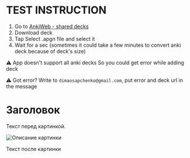 # TEST INSTRUCTION

1. Go to [AnkiWeb - shared decks](https://ankiweb.net/shared/decks)
2. Download deck
3. Tap Select .apgn file and select it 
4. Wait for a sec (sometimes it could take a few minutes to convert anki deck because of deck's size)

⚠️ App doesn't support all anki decks 
So you could get error while adding deck

⚠️ Got error? Write to 
``` dimaosapchenko@gmail.com ```, put error and deck url in the message

# Заголовок

Текст перед картинкой.

![Описание картинки](https://raw.githubusercontent.com/Jeytery/scroll-cards-docs/main/photo_test.jpeg)

Текст после картинки
